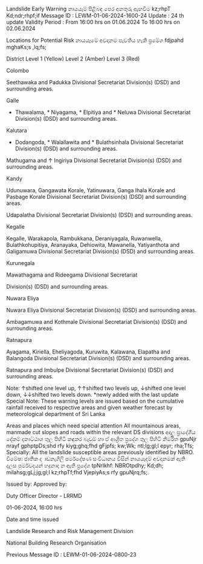 Landslide Early Warning නායයෑම් පිළිබඳ පෙර අනතුරු ඇඟවීම kz;rhpT Kd;ndr;rhpf;if Message ID : LEWM-01-06-2024-1600-24 Update : 24 th update Validity Period : From 16:00 hrs on 01.06.2024 To 16:00 hrs on 02.06.2024

Locations for Potential Risk නායයෑමේ අවදානම පැවතිය හැකි ප්‍රමේශ fdjpahd mghaKs;s ,lq;fs;

District Level 1 (Yellow) Level 2 (Amber) Level 3 (Red)

Colombo

Seethawaka and Padukka Divisional Secretariat Division(s) (DSD) and surrounding areas.

Galle

* Thawalama, * Niyagama, * Elpitiya and * Neluwa Divisional Secretariat Division(s) (DSD) and surrounding areas.

Kalutara

* Dodangoda, * Walallawita and * Bulathsinhala Divisional Secretariat Division(s) (DSD) and surrounding areas.

Mathugama and ↑ Ingiriya Divisional Secretariat Division(s) (DSD) and surrounding areas.

Kandy

Udunuwara, Gangawata Korale, Yatinuwara, Ganga Ihala Korale and Pasbage Korale Divisional Secretariat Division(s) (DSD) and surrounding areas.

Udapalatha Divisional Secretariat Division(s) (DSD) and surrounding areas.

Kegalle

Kegalle, Warakapola, Rambukkana, Deraniyagala, Ruwanwella, Bulathkohupitiya, Aranayaka, Dehiowita, Mawanella, Yatiyanthota and Galigamuwa Divisional Secretariat Division(s) (DSD) and surrounding areas.

Kurunegala

Mawathagama and Rideegama Divisional Secretariat

Division(s) (DSD) and surrounding areas.

Nuwara Eliya

Nuwara Eliya Divisional Secretariat Division(s) (DSD) and surrounding areas.

Ambagamuwa and Kothmale Divisional Secretariat Division(s) (DSD) and surrounding areas.

Ratnapura

Ayagama, Kiriella, Eheliyagoda, Kuruwita, Kalawana, Elapatha and Balangoda Divisional Secretariat Division(s) (DSD) and surrounding areas.

Ratnapura and Imbulpe Divisional Secretariat Division(s) (DSD) and surrounding areas.

Note: ↑shifted one level up, ↑↑shifted two levels up, ↓shifted one level down, ↓↓shifted two levels down. *newly added with the last update Special Note: These warning levels are issued based on the cumulative rainfall received to respective areas and given weather forecast by meteorological department of Sri Lanka

Areas and places which need special attention All mountainous areas, manmade cut slopes and roads within the relevant DS divisions අදාල ප්‍රාදේශීය දේකම් දකාට්ඨාශ තුල පිහිටි කඳුකර බෑවුම් හා ඒ ආශ්‍රිත ප්‍රදේශ තුල පිහිටි නිර්මිත gpuNjr nrayf gphptpDs;shd rfy kiyg;ghq;fhd gFjpfs; kw;Wk; ntl;lg;gl;l epyr; rha;Tfs; Specially: All the landslide susceptible areas previously identified by NBRO. විමේෂ: ජාතික ද ාඩනැගිලි පර්මදේෂණ සංවිධානය විසින් නායයෑදම් අවදානමක් ඇති දලස පුර්මවදයන් හදුනාද න ඇති ප්‍රදේශ tpNrlkhf: NBROtpdhy; Kd;dh; milahsg;gLj;jg;gl;l kz;rhpTf;fhd VjepiyAs;s rfy gpuNjrq;fs;.

Issued by: Approved by:

Duty Officer Director - LRRMD

01-06-2024, 16:00 hrs

Date and time issued

Landslide Research and Risk Management Division

National Building Research Organisation

Previous Message ID : LEWM-01-06-2024-0800-23